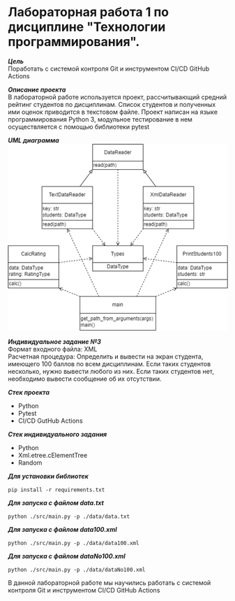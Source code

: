 # Лабораторная работа 1 по дисциплине "Технологии программирования".

___Цель___  
Поработать с системой контроля Git и инструментом CI/CD GitHub Actions

___Описание проекта___  
В лабораторной работе используется проект, рассчитывающий средний рейтинг студентов по дисциплинам. Список студентов и полученных ими оценок приводится в текстовом файле. Проект написан на языке программирования Python 3, модульное тестирование в нем осуществляется с помощью библиотеки pytest

___UML диаграмма___  
<img src="https://github.com/LitvinVK/PTLab1/blob/main/UML.Png">

___Индивидуальное задание №3___  
Формат входного файла: XML  
Расчетная процедура: Определить и вывести на экран студента, имеющего 100 баллов по всем дисциплинам. Если таких студентов несколько, нужно вывести любого из них. Если таких студентов нет, необходимо вывести сообщение об их отсутствии.

___Стек проекта___  
* Python
* Pytest
* CI/CD GutHub Actions

___Стек индивидуального задания___  
* Python
* Xml.etree.cElementTree
* Random

___Для установки библиотек___  
```
pip install -r requirements.txt 
```

___Для запуска с файлом data.txt___  
``` 
python ./src/main.py -p ./data/data.txt  
```

___Для запуска с файлом data100.xml___  
``` 
python ./src/main.py -p ./data/data100.xml  
```

___Для запуска с файлом dataNo100.xml___  
``` 
python ./src/main.py -p ./data/dataNo100.xml  
```

В данной лабораторной работе мы научились работать с системой контроля Git и инструментом CI/CD GitHub Actions